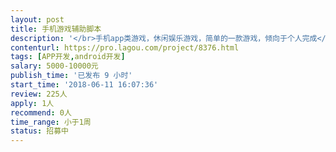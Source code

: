 ```yaml
---                
layout: post       
title: 手机游戏辅助脚本           
description: '</br>手机app类游戏，休闲娱乐游戏，简单的一款游戏，倾向于个人完成</br>'     
contenturl: https://pro.lagou.com/project/8376.html      
tags: [APP开发,android开发]            
salary: 5000-10000元          
publish_time: '已发布 9 小时'         
start_time: '2018-06-11 16:07:36'           
review: 225人                   
apply: 1人                   
recommend: 0人                   
time_range: 小于1周              
status: 招募中                  
---                 
```

